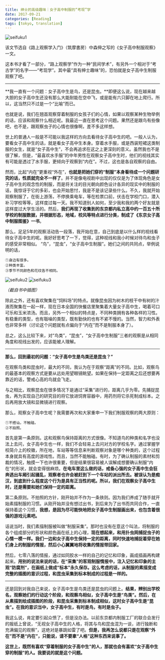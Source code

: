 ```yaml
---
title: 绅士的高级趣味｜女子高中制服的“考现”学
date: 2017-09-21
categories: [Reading]
tags: [tokyo, translation]
---
```

![seifuku1](/assets/img/postimg/seifuku/seifuku1.jpeg)

该文节选自《路上观察学入门》（筑摩書房）中森伸之写的《女子高中制服观察》一文。

这本书才看了一部分，“路上观察学”作为一种“民间学术”，有另外一个相对于“考古学”的名字——“考现学”。其中最“具有绅士趣味”的，恐怕就是女子高中生制服观察了吧。

---

**我一直有一个问题：女子高中生是鸟，还是昆虫。**即便这么说，现在越来越大胆的女子高中生还没有那么大能耐能在空中飞，或是能有六只脚在地上爬行。所以，这当然只不过是一个“比喻”而已。

也就是说，我们在翘首观察穿着制服的女孩子们的心情，如果以观察某种生物举例的话，应该和观察什么相近呢。我最近一直在思考这个问题。果然还是跟鸟有些像吧，也不是，跟观察虫子的心情也很像啊，差不多这样想。    
    
世上的普通人一般是不可能以我这样的方向去看待女子高中生的吧。一般人认为，要看女子高中生的话，就是看女子高中生本身。穿着水手服，或是西装短裙这类制服的女生，就是“女子高中生”，不会再追求在这之上更深刻的意义。虽然我也不是很了解，但是，“最喜欢水手服”的中年男性在观察女子高中生时，他们的视线其实有可能是透过了水手服，更倾向于观察到“内在”。不过，这也是各自观察的自由。
    
然而，比起“内在”更重视“外在”，**也就是把她们穿的“制服”本身看待成一个问题研究的话，性质就完全不一样了**。并不是像电视剧中出现的仅仅是为了体现角色是女子高中生的观念性的制服，而是将关注的目光朝向颜色设计各异的现实中的制服的话，我惊讶于它的多彩，也会开始思忖，我是不是该记录些什么。不久，我就开始观察制服了，在街上游荡，不停换乘电车，等在检票口前，伏击在学校门口，潜入补习学校等等，这样度过每一天。我不知道别人如何，至少我和我的两个好友就是这样度过大学生活的。然后，**我们再现了收集到的东京都内私立高中约一百五十所学校的制服数据，并根据形态，地域，校风等特点进行分类，制成了《东京女子高中制服图鉴》一书**。

   那么，足足5年的观察活动告一段落，我开始在意，自己到底是以什么样的视线看待女子高中生的呢。我好好思考了一下，觉得，这种视线和我小时候对待鸟和虫子的感受非常相似。
    “鸟”，“昆虫”，“女子高中生制服”。她们之间的共同点，举例说明的话， 
    
    ①身边有很多。
    ②种类丰富。 
    ③季节不同颜色和花纹各不相同。


![seifuku2](/assets/img/postimg/seifuku/seifuku2.jpeg)
![seifuku3](/assets/img/postimg/seifuku/seifuku3.jpeg)

_（截自书中插图）_

除此之外，还有喜欢聚集在“饲料场”的特点。就像昆虫因为树木的枝干中有树的汁液而聚集在一起一样，现在日本全国的快餐店里聚集着大量女子高中生，喝着可口可乐和玉米浓汤。而且，另外一个相似的特点是，不同种类拥有各种各样的习性。有稳重的类型，也有聒噪的类型，既有勤快的也有不紧不慢的。当然，智力和外表也非常多样（讨论这个问题就有点偏向于“内在”而不是制服本身了）。

总之，这么比较下来，对“鸟类”，“昆虫”，“女子高中生制服”三者的观察是从相同角度和视线出发的，应该能被人理解。

---

**那么，回到最初的问题：“女子高中生是鸟类还是昆虫？”**

在观察鸟类和昆虫时，最大的不同，我认为在于观察“距离”的不同。比如，观察鸟的最基本的观察方式是要从远处用望眼镜眺望。如果在保持一定距离之后还想要再靠近的话，警戒心高的鸟就会飞走。

与之相比，观察昆虫在很多情况下是通过“采集”进行的，距离几乎为零。先捕捉昆虫，再为实现自己的研究目的将它放进饲育容器中，用药剂将它杀死制成标本。之后再用放大镜和显微镜进行观察。

那么，观察女子高中生呢？我需要再次和大家重申一下我们制服观察的两大原则：

~~~
①不搭讪，不触碰。
②不拍照。
~~~

首先是第一条原则。这和观察鸟保持距离的方式很像。不知道鸟的种类和名字也没法上去问，女子高中生也一样，我们不会轻易上去问对方的学校名字。通过掌握学校简介上的校徽，所在地，车站等等信息来判断观察对象是哪个种类的，这个过程本身就具有高度的游戏性。而且，当然不能触碰。有时，为了确认制服的素材和剪裁的情况，触摸一下也许很重要，但是结果很容易被人误解成想要确认制服“内在”的形状，就会变得很麻烦。**在电车里这么做的话，戒备心强的女子高中生会狂奔逃出车厢引起骚乱，观察者也许会被赶到下一个车站的派出所去。被误认为是痴汉，到底到什么程度这个行为是具有正当性的呢。所以，我们在观察女子高中生时，还是需要和她们保持一定的距离。**

第二条原则。不拍照的方针，刚开始并不作为一条铁则。因为我们养成了随手就开始素描制服的习惯。从刚开始并没有想过出书，到后来为了出书而共同合作，一直保持着这个习惯，**我想，是因为尽可能快地把女子高中生制服画出来，也包含着很强的游戏元素吧。**

话说当时，我们素描制服被叫做“制服采集”。那时也没有在意这个叫法，将制服的各个组成部分的形状和颜色画在纸上的心理，**现在想起来，和用扑虫网捕捉虫子的心情一模一样。我们一边和女子高中生保持一定的距离，同时快速地捕捉着穿在她们身上的制服的情报，然后小心翼翼地将收集的情报带回家。**

然后，七零八落的情报，通过如同胶水一样的自己的记忆和印象，画成插画再构建起来。**用别的说法来说的话，在“采集”的客观制服情报中，注入记忆和印象的主观“防腐剂”，在画纸上做成“标本”永久保存。这么考虑的话，从制服的素描变成完整的插图的意识过程，和昆虫采集到标本制成的过程是一样的。**

---

还是回到对我自己来说，女子高中生是鸟类还是昆虫的问题上。**结果，辨别出学校名，观察她们的行动这个阶段，和观察鸟相似，女子高中生是“鸟类”。然后，在从素描到绘成插图的阶段，和昆虫采集到标本制成相似，这时女子高中生是“昆虫”。在我的意识当中，女子高中生，有时是鸟，有时是虫子。**

我这么说，肯定要引起众愤了，但是没办法。以前东京都内制服工厂的联合会发行的报纸上曾说，“无视女子高中生的人格，将其与鸟和昆虫混为一谈，进行独断和充满偏见的观察”，这绝对是暴跳如雷了吧。**但是，我再怎么说都只是在观察“外在”而不是“内在”，只能说，请不要拿“人格”这种东西来说事了。**

**这世上，既然有喜欢“穿着制服的女子高中生”的人，那就也会有喜欢“女子高中生穿的制服”的人。我要说的就是这个问题。**

